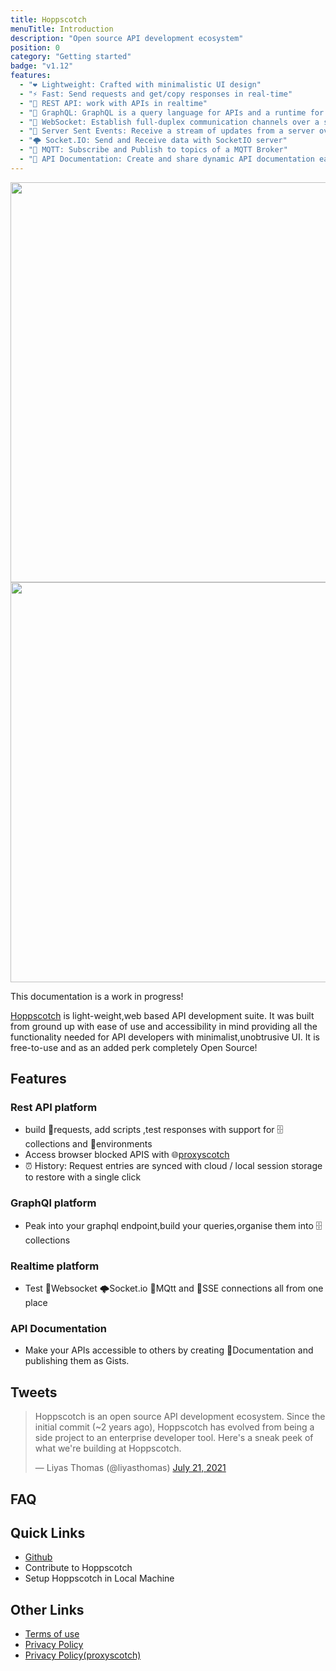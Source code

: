 ```yaml
---
title: Hoppscotch
menuTitle: Introduction
description: "Open source API development ecosystem"
position: 0
category: "Getting started"
badge: "v1.12"
features:
  - "❤️ Lightweight: Crafted with minimalistic UI design"
  - "⚡️ Fast: Send requests and get/copy responses in real-time"
  - "🚀 REST API: work with APIs in realtime"
  - "🔮 GraphQL: GraphQL is a query language for APIs and a runtime for fulfilling those queries with your existing data"
  - "🔌 WebSocket: Establish full-duplex communication channels over a single TCP connection"
  - "📡 Server Sent Events: Receive a stream of updates from a server over a HTTP connection without resorting to polling"
  - "🌩 Socket.IO: Send and Receive data with SocketIO server"
  - "🦟 MQTT: Subscribe and Publish to topics of a MQTT Broker"
  - "📄 API Documentation: Create and share dynamic API documentation easily, quickly"
---
```


<img src="/preview.png" class="light-img" width="1280" height="640" alt=""/>
<img src="/preview-dark.png" class="dark-img" width="1280" height="640" alt=""/>

<alert type="success">

This documentation is a work in progress!

</alert>

[Hoppscotch](https://www.hoppscotch.io) is light-weight,web based API development suite. It was built from ground up with ease of use and accessibility in mind providing all the functionality needed for API developers with minimalist,unobtrusive UI.
It is free-to-use and as an added perk completely Open Source!

## Features

### Rest API platform
- build 🚀requests, add scripts ,test responses with support for 🗄️collections and 📁environments
- Access browser blocked APIS with 🌐[proxyscotch](https://github.com/hoppscotch/proxyscotch)
- ⏰ History: Request entries are synced with cloud / local session storage to restore with a single click

### GraphQl platform
- Peak into your graphql endpoint,build your queries,organise them into 🗄️collections


### Realtime platform
- Test 🔌Websocket 🌩Socket.io 🦟MQtt and 📡SSE connections all from one place


### API Documentation
- Make your APIs accessible to others by creating 📄Documentation and publishing them as Gists.

## Tweets

<blockquote class="twitter-tweet"><p lang="en" dir="ltr">Hoppscotch is an open source API development ecosystem.
Since the initial commit (~2 years ago), Hoppscotch has evolved from being a side project to an enterprise developer tool. Here's a sneak peek of what we're building at Hoppscotch.</p>&mdash; Liyas Thomas (@liyasthomas) <a href="https://twitter.com/liyasthomas/status/1417870391922487297">July 21, 2021</a></blockquote>
<script async src="https://platform.twitter.com/widgets.js" charset="utf-8"></script>

## FAQ

## Quick Links
- [Github](https://github.com/hoppscotch)
- <nuxt-link to="/community/contribution-guide" >Contribute to Hoppscotch</nuxt-link>
- <nuxt-link to="/community/local-setup">Setup Hoppscotch in Local Machine </nuxt-link>

## Other Links
- [Terms of use](https://github.com/hoppscotch/hoppscotch/wiki/Terms-&-Conditions)
- [Privacy Policy](https://github.com/hoppscotch/hoppscotch/wiki/Privacy-Policy)
- [Privacy Policy(proxyscotch)](https://github.com/hoppscotch/proxyscotch/wiki/Privacy-policy)

